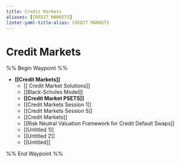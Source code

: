 ```yaml
---
title: Credit Markets
aliases: [CREDIT MARKETS]
linter-yaml-title-alias: CREDIT MARKETS
---
```


# Credit Markets

%% Begin Waypoint %%
- **[[Credit Markets]]**
	- [[ Credit Market Solutions]]
	- [[Black-Scholes Model]]
	- **[[Credit Market PSETS]]**
	- [[Credit Markets Session 1]]
	- [[Credit Markets Session 5]]
	- [[Credit Markets]]
	- [[Risk Neutral Valuation Framework for Credit Default Swaps]]
	- [[Untitled 1]]
	- [[Untitled 2]]
	- [[Untitled]]

%% End Waypoint %%
